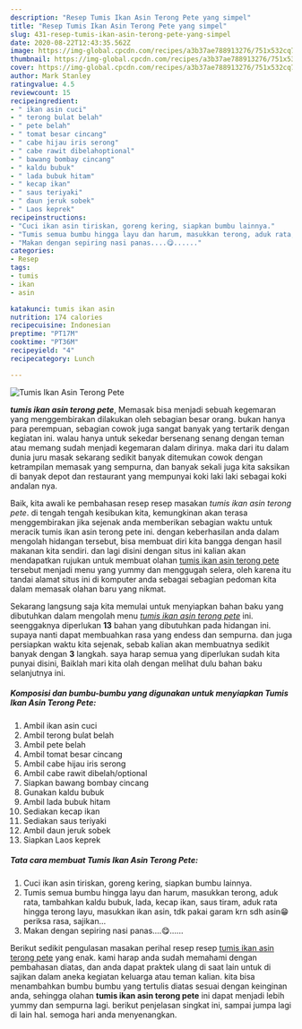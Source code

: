 ```yaml
---
description: "Resep Tumis Ikan Asin Terong Pete yang simpel"
title: "Resep Tumis Ikan Asin Terong Pete yang simpel"
slug: 431-resep-tumis-ikan-asin-terong-pete-yang-simpel
date: 2020-08-22T12:43:35.562Z
image: https://img-global.cpcdn.com/recipes/a3b37ae788913276/751x532cq70/tumis-ikan-asin-terong-pete-foto-resep-utama.jpg
thumbnail: https://img-global.cpcdn.com/recipes/a3b37ae788913276/751x532cq70/tumis-ikan-asin-terong-pete-foto-resep-utama.jpg
cover: https://img-global.cpcdn.com/recipes/a3b37ae788913276/751x532cq70/tumis-ikan-asin-terong-pete-foto-resep-utama.jpg
author: Mark Stanley
ratingvalue: 4.5
reviewcount: 15
recipeingredient:
- " ikan asin cuci"
- " terong bulat belah"
- " pete belah"
- " tomat besar cincang"
- " cabe hijau iris serong"
- " cabe rawit dibelahoptional"
- " bawang bombay cincang"
- " kaldu bubuk"
- " lada bubuk hitam"
- " kecap ikan"
- " saus teriyaki"
- " daun jeruk sobek"
- " Laos keprek"
recipeinstructions:
- "Cuci ikan asin tiriskan, goreng kering, siapkan bumbu lainnya."
- "Tumis semua bumbu hingga layu dan harum, masukkan terong, aduk rata, tambahkan kaldu bubuk, lada, kecap ikan, saus tiram, aduk rata hingga terong layu, masukkan ikan asin, tdk pakai garam krn sdh asin😁 periksa rasa, sajikan..."
- "Makan dengan sepiring nasi panas....😋......"
categories:
- Resep
tags:
- tumis
- ikan
- asin

katakunci: tumis ikan asin 
nutrition: 174 calories
recipecuisine: Indonesian
preptime: "PT17M"
cooktime: "PT36M"
recipeyield: "4"
recipecategory: Lunch

---
```



![Tumis Ikan Asin Terong Pete](https://img-global.cpcdn.com/recipes/a3b37ae788913276/751x532cq70/tumis-ikan-asin-terong-pete-foto-resep-utama.jpg)

<b><i>tumis ikan asin terong pete</i></b>, Memasak bisa menjadi sebuah kegemaran yang menggembirakan dilakukan oleh sebagian besar orang. bukan hanya para perempuan, sebagian cowok juga sangat banyak yang tertarik dengan kegiatan ini. walau hanya untuk sekedar bersenang senang dengan teman atau memang sudah menjadi kegemaran dalam dirinya. maka dari itu dalam dunia juru masak sekarang sedikit banyak ditemukan cowok dengan ketrampilan memasak yang sempurna, dan banyak sekali juga kita saksikan di banyak depot dan restaurant yang mempunyai koki laki laki sebagai koki andalan nya.

Baik, kita awali ke pembahasan resep resep masakan <i>tumis ikan asin terong pete</i>. di tengah tengah kesibukan kita, kemungkinan akan terasa menggembirakan jika sejenak anda memberikan sebagian waktu untuk meracik tumis ikan asin terong pete ini. dengan keberhasilan anda dalam mengolah hidangan tersebut, bisa membuat diri kita bangga dengan hasil makanan kita sendiri. dan lagi disini dengan situs ini kalian akan mendapatkan rujukan untuk membuat olahan <u>tumis ikan asin terong pete</u> tersebut menjadi menu yang yummy dan menggugah selera, oleh karena itu tandai alamat situs ini di komputer anda sebagai sebagian pedoman kita dalam memasak olahan baru yang nikmat.




Sekarang langsung saja kita memulai untuk menyiapkan bahan baku yang dibutuhkan dalam mengolah menu <u><i>tumis ikan asin terong pete</i></u> ini. seenggaknya diperlukan <b>13</b> bahan yang dibutuhkan pada hidangan ini. supaya nanti dapat membuahkan rasa yang endess dan sempurna. dan juga persiapkan waktu kita sejenak, sebab kalian akan membuatnya sedikit banyak dengan <b>3</b> langkah. saya harap semua yang diperlukan sudah kita punyai disini, Baiklah mari kita olah dengan melihat dulu bahan baku selanjutnya ini.

<!--inarticleads1-->

##### Komposisi dan bumbu-bumbu yang digunakan untuk menyiapkan Tumis Ikan Asin Terong Pete:

1. Ambil  ikan asin cuci
1. Ambil  terong bulat belah
1. Ambil  pete belah
1. Ambil  tomat besar cincang
1. Ambil  cabe hijau iris serong
1. Ambil  cabe rawit dibelah/optional
1. Siapkan  bawang bombay cincang
1. Gunakan  kaldu bubuk
1. Ambil  lada bubuk hitam
1. Sediakan  kecap ikan
1. Sediakan  saus teriyaki
1. Ambil  daun jeruk sobek
1. Siapkan  Laos keprek




<!--inarticleads2-->

##### Tata cara membuat Tumis Ikan Asin Terong Pete:

1. Cuci ikan asin tiriskan, goreng kering, siapkan bumbu lainnya.
1. Tumis semua bumbu hingga layu dan harum, masukkan terong, aduk rata, tambahkan kaldu bubuk, lada, kecap ikan, saus tiram, aduk rata hingga terong layu, masukkan ikan asin, tdk pakai garam krn sdh asin😁 periksa rasa, sajikan...
1. Makan dengan sepiring nasi panas....😋......




Berikut sedikit pengulasan masakan perihal resep resep <u>tumis ikan asin terong pete</u> yang enak. kami harap anda sudah memahami dengan pembahasan diatas, dan anda dapat praktek ulang di saat lain untuk di sajikan dalam aneka kegiatan keluarga atau teman kalian. kita bisa menambahkan bumbu bumbu yang tertulis diatas sesuai dengan keinginan anda, sehingga olahan <b>tumis ikan asin terong pete</b> ini dapat menjadi lebih yummy dan sempurna lagi. berikut penjelasan singkat ini, sampai jumpa lagi di lain hal. semoga hari anda menyenangkan.
